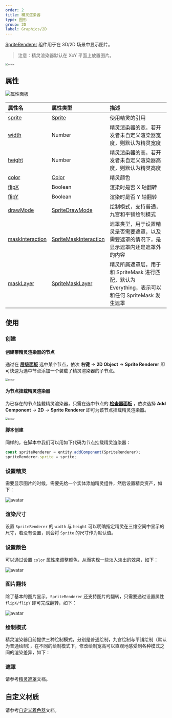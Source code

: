 ```yaml
---
order: 2
title: 精灵渲染器
type: 图形
group: 2D
label: Graphics/2D
---
```


[SpriteRenderer](/apis/core/#SpriteRenderer) 组件用于在 3D/2D 场景中显示图片。

> 注意：精灵渲染器默认在 XoY 平面上放置图片。

<img src="https://gw.alipayobjects.com/mdn/rms_7c464e/afts/img/A*_5fjTp0r2KEAAAAAAAAAAAAAARQnAQ" alt="avatar" style="zoom:50%;" />

## 属性

![属性面板](https://mdn.alipayobjects.com/huamei_w6ifet/afts/img/A*pcbLSahH--YAAAAAAAAAAAAADjCHAQ/original)

| 属性名                                                       | 属性类型                                                  | 描述                                                                                              |
| :----------------------------------------------------------- | :-------------------------------------------------------- | :------------------------------------------------------------------------------------------------ |
| [sprite](/apis/core/#SpriteRenderer-sprite)                   | [Sprite](/apis/core/#Sprite)                               | 使用精灵的引用                                                                                    |
| [width](/apis/core/#SpriteRenderer-width)                     | Number                                                    | 精灵渲染器的宽，若开发者未自定义渲染器宽度，则默认为精灵宽度                                      |
| [height](/apis/core/#SpriteRenderer-height)                   | Number                                                    | 精灵渲染器的高，若开发者未自定义渲染器高度，则默认为精灵高度                                      |
| [color](/apis/core/#SpriteRenderer-color)                     | [Color](/apis/math/#Color)                                 | 精灵颜色                                                                                          |
| [flipX](/apis/core/#SpriteRenderer-flipX)                     | Boolean                                                   | 渲染时是否 X 轴翻转                                                                               |
| [flipY](/apis/core/#SpriteRenderer-flipY)                     | Boolean                                                   | 渲染时是否 Y 轴翻转                                                                               |
| [drawMode](/apis/core/#SpriteRenderer-drawMode)               | [SpriteDrawMode](/apis/core/#SpriteDrawMode)               | 绘制模式，支持普通，九宫和平铺绘制模式                                                            |
| [maskInteraction](/apis/core/#SpriteRenderer-maskInteraction) | [SpriteMaskInteraction](/apis/core/#SpriteMaskInteraction) | 遮罩类型，用于设置精灵是否需要遮罩，以及需要遮罩的情况下，是显示遮罩内还是遮罩外的内容            |
| [maskLayer](/apis/core/#SpriteRenderer-maskLayer)             | [SpriteMaskLayer](/apis/core/#SpriteMaskLayer)             | 精灵所属遮罩层，用于和 SpriteMask 进行匹配，默认为 Everything，表示可以和任何 SpriteMask 发生遮罩 |

## 使用

### 创建

#### 创建带精灵渲染器的节点

通过在 **[层级面板](/docs/interface/hierarchy/)** 选中某个节点，依次 **右键** -> **2D Object** -> **Sprite Renderer** 即可快速为选中节点添加一个装载了精灵渲染器的子节点。

<img src="https://mdn.alipayobjects.com/huamei_yo47yq/afts/img/A*fiA8R5ZwXyUAAAAAAAAAAAAADhuCAQ/original" alt="avatar" style="zoom:50%;" />

#### 为节点挂载精灵渲染器

为已存在的节点挂载精灵渲染器，只需在选中节点的 **[检查器面板](/docs/interface/inspector/)** ，依次选择 **Add Component** -> **2D** -> **Sprite Renderer** 即可为该节点挂载精灵渲染器。

<img src="https://mdn.alipayobjects.com/huamei_yo47yq/afts/img/A*UnDbQZHMOCcAAAAAAAAAAAAADhuCAQ/original" alt="avatar" style="zoom:50%;" />

#### 脚本创建

同样的，在脚本中我们可以用如下代码为节点挂载精灵渲染器：

```typescript
const spriteRenderer = entity.addComponent(SpriteRenderer);
spriteRenderer.sprite = sprite;
```

### 设置精灵

需要显示图片的时候，需要先给一个实体添加精灵组件，然后设置精灵资产，如下：

<img src="https://mdn.alipayobjects.com/huamei_w6ifet/afts/img/A*adizTpp_l5cAAAAAAAAAAAAADjCHAQ/original" alt="avatar"  />

### 渲染尺寸

设置 `SpriteRenderer` 的 `width` 与 `height` 可以明确指定精灵在三维空间中显示的尺寸，若没有设置，则会将 `Sprite` 的尺寸作为默认值。

<playground src="sprite-size.ts"></playground>

### 设置颜色

可以通过设置 `color` 属性来调整颜色，从而实现一些淡入淡出的效果，如下：

<img src="https://mdn.alipayobjects.com/huamei_w6ifet/afts/img/A*5pRRSLLGfq8AAAAAAAAAAAAADjCHAQ/original" alt="avatar"  />

### 图片翻转

除了基本的图片显示，`SpriteRenderer` 还支持图片的翻转，只需要通过设置属性 `flipX/flipY` 即可完成翻转，如下：

<img src="https://mdn.alipayobjects.com/huamei_w6ifet/afts/img/A*sK6tTJELnP0AAAAAAAAAAAAADjCHAQ/original" alt="avatar"  />

<playground src="sprite-flip.ts"></playground>

### 绘制模式

精灵渲染器目前提供三种绘制模式，分别是普通绘制，九宫绘制与平铺绘制（默认为普通绘制），在不同的绘制模式下，修改绘制宽高可以直观地感受到各种模式之间的渲染差异，如下：

<playground src="sprite-drawMode.ts"></playground>

### 遮罩

请参考[精灵遮罩](/docs/graphics/2D/spriteMask/)文档。

## 自定义材质

请参考[自定义着色器](/docs/graphics/shader/custom/)文档。

<playground src="sprite-material-blur.ts"></playground>
